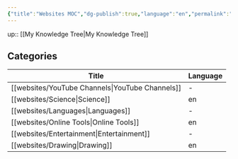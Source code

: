```yaml
---
{"title":"Websites MOC","dg-publish":true,"language":"en","permalink":"/websites/websites/","dgPassFrontmatter":true}
---
```


up:: [[My Knowledge Tree\|My Knowledge Tree]]

## Categories

| Title                                              | Language |
| -------------------------------------------------- | -------- |
| [[websites/YouTube Channels\|YouTube Channels]] | \-       |
| [[websites/Science\|Science]]                   | en       |
| [[websites/Languages\|Languages]]               | \-       |
| [[websites/Online Tools\|Online Tools]]         | en       |
| [[websites/Entertainment\|Entertainment]]       | \-       |
| [[websites/Drawing\|Drawing]]                   | en       |


